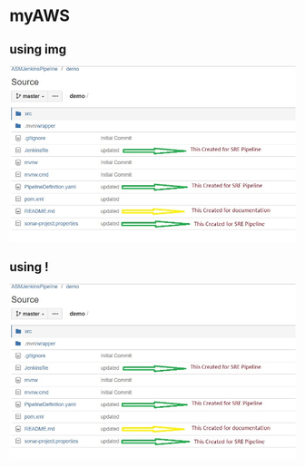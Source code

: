 # myAWS

## using img
<img src="./demo-repository-layout.jpg"
     alt="Demo app layout" />
     
## using !   
![](./demo-repository-layout.jpg)
